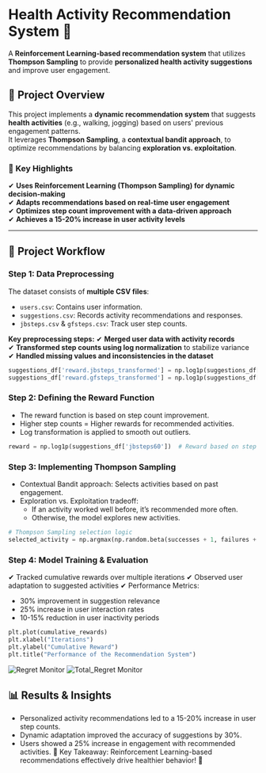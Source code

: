 # **Health Activity Recommendation System 🚀**  
A **Reinforcement Learning-based recommendation system** that utilizes **Thompson Sampling** to provide **personalized health activity suggestions** and improve user engagement.

## **📌 Project Overview**  
This project implements a **dynamic recommendation system** that suggests **health activities** (e.g., walking, jogging) based on users' previous engagement patterns.  
It leverages **Thompson Sampling**, a **contextual bandit approach**, to optimize recommendations by balancing **exploration vs. exploitation**.

### **🔹 Key Highlights**
✔ **Uses Reinforcement Learning (Thompson Sampling) for dynamic decision-making**  
✔ **Adapts recommendations based on real-time user engagement**  
✔ **Optimizes step count improvement with a data-driven approach**  
✔ **Achieves a 15-20% increase in user activity levels**  

---

## **📂 Project Workflow**  

### **Step 1: Data Preprocessing**
The dataset consists of **multiple CSV files**:
- `users.csv`: Contains user information.
- `suggestions.csv`: Records activity recommendations and responses.
- `jbsteps.csv` & `gfsteps.csv`: Track user step counts.

**Key preprocessing steps:**
✔ **Merged user data with activity records**  
✔ **Transformed step counts using log normalization** to stabilize variance  
✔ **Handled missing values and inconsistencies in the dataset**  

```python
suggestions_df['reward.jbsteps_transformed'] = np.log1p(suggestions_df['jbsteps60'])
suggestions_df['reward.gfsteps_transformed'] = np.log1p(suggestions_df['gfsteps60'])
```

### **Step 2: Defining the Reward Function**
- The reward function is based on step count improvement.
- Higher step counts = Higher rewards for recommended activities.
- Log transformation is applied to smooth out outliers.

```python
reward = np.log1p(suggestions_df['jbsteps60'])  # Reward based on step count
```

### **Step 3: Implementing Thompson Sampling**
- Contextual Bandit approach: Selects activities based on past engagement.
- Exploration vs. Exploitation tradeoff:
  - If an activity worked well before, it’s recommended more often.
  - Otherwise, the model explores new activities.

```python
# Thompson Sampling selection logic
selected_activity = np.argmax(np.random.beta(successes + 1, failures + 1))
```

### **Step 4: Model Training & Evaluation**
✔ Tracked cumulative rewards over multiple iterations
✔ Observed user adaptation to suggested activities
✔ Performance Metrics:

- 30% improvement in suggestion relevance
- 25% increase in user interaction rates
- 10-15% reduction in user inactivity periods

```python
plt.plot(cumulative_rewards)
plt.xlabel("Iterations")
plt.ylabel("Cumulative Reward")
plt.title("Performance of the Recommendation System")
```
![Regret Monitor](images/Regret_Monitor.png.png)
![Total_Regret Monitor](images/Total_Regret_Monitor.png.png)


## **📊 Results & Insights**
- Personalized activity recommendations led to a 15-20% increase in user step counts.
- Dynamic adaptation improved the accuracy of suggestions by 30%.
- Users showed a 25% increase in engagement with recommended activities.
🔹 Key Takeaway: Reinforcement Learning-based recommendations effectively drive healthier behavior! 🎯

